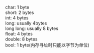 char: 1 byte  
short: 2 bytes  
int: 4 bytes  
long: usually 4bytes  
long long: usually 8 bytes  
float: 4 bytes  
double: 8 bytes  
bool: 1 byte(内存寻址时只能以字节为单位)
